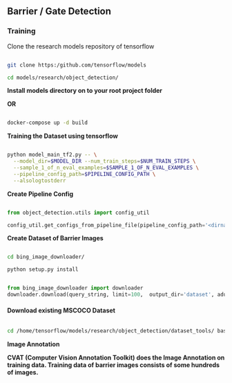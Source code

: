 ## Barrier / Gate Detection

### Training

Clone the research models repository of tensorflow

```bash

git clone https:/github.com/tensorflow/models

cd models/research/object_detection/

```

**Install models directory on to your root project folder**

**OR**


```bash

docker-compose up -d build

```

__Training the Dataset using tensorflow__

```bash

python model_main_tf2.py -- \
  --model_dir=$MODEL_DIR --num_train_steps=$NUM_TRAIN_STEPS \
  --sample_1_of_n_eval_examples=$SAMPLE_1_OF_N_EVAL_EXAMPLES \
  --pipeline_config_path=$PIPELINE_CONFIG_PATH \
  --alsologtostderr

```

__Create Pipeline Config__

```python

from object_detection.utils import config_util

config_util.get_configs_from_pipeline_file(pipeline_config_path='<dirname>')

```

__Create Dataset of Barrier Images__

```bash

cd bing_image_downloader/

python setup.py install

```

```python

from bing_image_downloader import downloader
downloader.download(query_string, limit=100,  output_dir='dataset', adult_filter_off=True, force_replace=False, timeout=60)

```

#### Download existing MSCOCO Dataset

```bash

cd /home/tensorflow/models/research/object_detection/dataset_tools/ bash ./download_and_preprocess_mscoco.sh /home/tensorflow/output_dir

```

__Image Annotation__

**CVAT (Computer Vision Annotation Toolkit) does the Image Annotation on training data. Training data of barrier images consists of some hundreds of images.**

